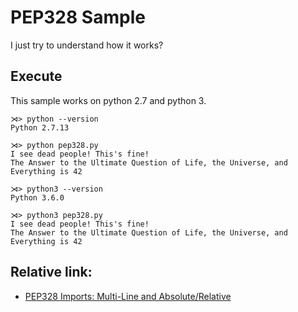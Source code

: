 # PEP328 Sample

I just try to understand how it works?

## Execute

This sample works on python 2.7 and python 3.

```
⋊> python --version
Python 2.7.13

⋊> python pep328.py
I see dead people! This's fine!
The Answer to the Ultimate Question of Life, the Universe, and Everything is 42
 
⋊> python3 --version
Python 3.6.0

⋊> python3 pep328.py
I see dead people! This's fine!
The Answer to the Ultimate Question of Life, the Universe, and Everything is 42
```

## Relative link:

* [PEP328 Imports: Multi-Line and Absolute/Relative](https://www.python.org/dev/peps/pep-0328/)